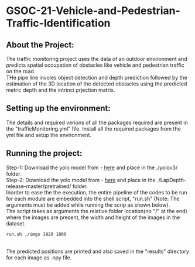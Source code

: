 # GSOC-21-Vehicle-and-Pedestrian-Traffic-Identification

## About the Project:

The traffic monitoring project uses the data of an outdoor environment and predicts spatial occupation of obstacles like vehicle and pedestrian traffic on the road.
<br>
THe pipe line involes object detection and depth prediction followed by the estimation of the 3D location of the detected obstacles using the predicted metric depth and the intrinci prjection matrix.

## Setting up the environment:
The details and required verions of all the packages required are present in the "trafficMonitoring.yml" file.
Install all the required packages from the yml file and setup the environment.

## Running the project:
Step-1: Download the yolo model from - [here](https://drive.google.com/file/d/1AvspfGFyRFyPrVfyt6o7oJA4BBuKimh-/view?usp=sharing) and place in the ./yolov3/ folder.
<br>
Step-2: Download the yolo model from - [here](https://drive.google.com/file/d/1oC0zvtpFkMAQZvYPMnmz_-mvnxfDLQDw/view?usp=sharing) and place in the ./LapDepth-release-master/pretrained/ folder.
<br> 
Inorder to ease the the execution, the entire pipeline of the codes to be run for each module are embedded into the shell script, "run.sh" (Note: The arguments must be added while running the scrip as shown below).
<br>
The script takes as arguments the relative folder location(no "/" at the end) where the images are present, the width and height of the images in the dataset.

   `run.sh ./imgs 1920 1080`

<br>
The predicted positions are printed and also saved in the "results" directory for each image as .npy file.
<br>
